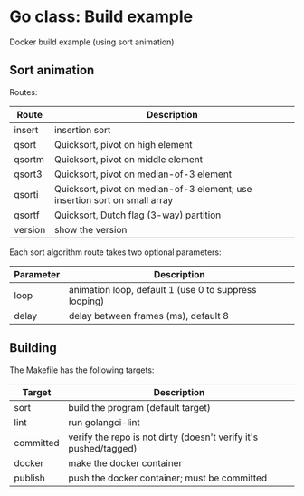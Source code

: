 # Go class: Build example
Docker build example (using sort animation)

## Sort animation

Routes:

| Route    | Description |
| -------- | ----------- |
| insert   | insertion sort |
| qsort    | Quicksort, pivot on high element  |
| qsortm   | Quicksort, pivot on middle element |
| qsort3   | Quicksort, pivot on median-of-3 element  |
| qsorti   | Quicksort, pivot on median-of-3 element; use insertion sort on small array |
| qsortf   | Quicksort, Dutch flag (3-way) partition |
| version  | show the version |

Each sort algorithm route takes two optional parameters:

| Parameter| Description |
| -------- | ----------- |
| loop     | animation loop, default 1 (use 0 to suppress looping) |
| delay    | delay between frames (ms), default 8 |

## Building

The Makefile has the following targets:

| Target    | Description |
| --------  | ----------- |
| sort      | build the program (default target) |
| lint      | run golangci-lint |
| committed | verify the repo is not dirty (doesn't verify it's pushed/tagged) |
| docker    | make the docker container |
| publish   | push the docker container; must be committed |

